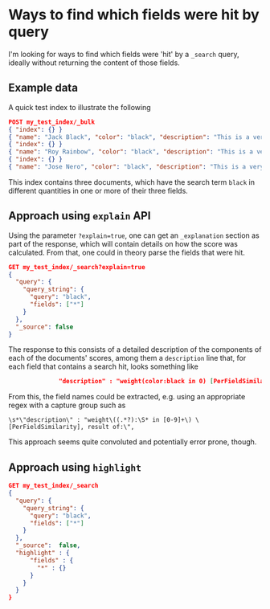 # Ways to find which fields were hit by query

I'm looking for ways to find which fields were 'hit' by a `_search` query, ideally without returning the content of those fields.

## Example data

A quick test index to illustrate the following

```json
POST my_test_index/_bulk
{ "index": {} }
{ "name": "Jack Black", "color": "black", "description": "This is a very long text about something BLACK and BLACK and very BLACK which I only want to retrieve in a second query in case I have a hit here..." }
{ "index": {} }
{ "name": "Roy Rainbow", "color": "black", "description": "This is a very long text about something GREEN and RED and BLUE which I only want to retrieve in a second query in case I have a hit here..." }
{ "index": {} }
{ "name": "Jose Nero", "color": "black", "description": "This is a very long text about something BLACK and WHITE and BLACK which I only want to retrieve in a second query in case I have a hit here..." }
```
This index contains three documents, which have the search term `black` in different quantities in one or more of their three fields.

## Approach using `explain` API

Using the parameter `?explain=true`, one can get an `_explanation` section as part of the response, which will contain details on how the score was calculated. From that, one could in theory parse the fields that were hit. 

```json
GET my_test_index/_search?explain=true
{
  "query": {
    "query_string": {
      "query": "black",
      "fields": ["*"]
    }
  },
  "_source": false
}
```

The response to this consists of a detailed description of the components of each of the documents' scores, among them a `description` line that, for each field that contains a search hit, looks something like
```json
              "description" : "weight(color:black in 0) [PerFieldSimilarity], result of:",
```
From this, the field names could be extracted, e.g. using an appropriate regex with a capture group such as 
```regex
\s*\"description\" : "weight\((.*?):\S* in [0-9]+\) \[PerFieldSimilarity], result of:\",
```
This approach seems quite convoluted and potentially error prone, though.

## Approach using `highlight`

```json
GET my_test_index/_search
{
  "query": {
    "query_string": {
      "query": "black",
      "fields": ["*"]
    }
  },
  "_source":  false, 
  "highlight" : {
      "fields" : {
        "*" : {}
      }
    }
  }
}
```
